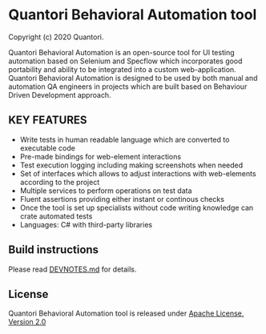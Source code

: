 # Quantori Behavioral Automation tool
Copyright (c) 2020 Quantori.

Quantori Behavioral Automation is an open-source tool for UI testing automation based on Selenium and Specflow which incorporates good portability and ability to be integrated into a custom web-application. Quantori Behavioral Automation is designed to be used by both manual and automation QA engineers in projects which are built based on Behaviour Driven Development approach.

## KEY FEATURES
* Write tests in human readable language which are converted to executable code
* Pre-made bindings for web-element interactions
* Test execution logging including making screenshots when needed
* Set of interfaces which allows to adjust interactions with web-elements according to the project
* Multiple services to perform operations on test data
* Fluent assertions providing either instant or continous checks
* Once the tool is set up specialists without code writing knowledge can crate automated tests
* Languages: C# with third-party libraries

## Build instructions
Please read [DEVNOTES.md](DEVNOTES.md) for details.

## License
Quantori Behavioral Automation tool is released under [Apache License, Version 2.0](LICENSE)
